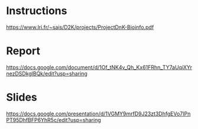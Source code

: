 # Instructions
https://www.lri.fr/~sais/D2K/projects/ProjectDnK-Bioinfo.pdf

# Report
https://docs.google.com/document/d/1Of_tNK4v_Qh_Kx61FRhn_TY7aUqiXYrnezDSDkglBQk/edit?usp=sharing

# Slides
https://docs.google.com/presentation/d/1VGMY9mrfD9J23zt3DhfgEVo7IPnPT95DhfBFP6YhR5c/edit?usp=sharing
